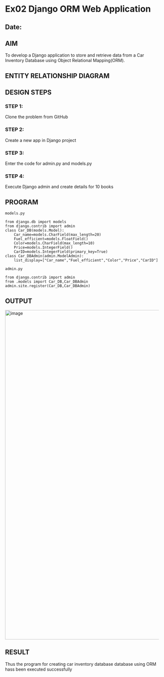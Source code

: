  # Ex02 Django ORM Web Application
## Date: 

## AIM
To develop a Django application to store and retrieve data from a Car Inventory Database using Object Relational Mapping(ORM).

## ENTITY RELATIONSHIP DIAGRAM



## DESIGN STEPS

### STEP 1:
Clone the problem from GitHub

### STEP 2:
Create a new app in Django project

### STEP 3:
Enter the code for admin.py and models.py

### STEP 4:
Execute Django admin and create details for 10 books

## PROGRAM
```
models.py

from django.db import models
from django.contrib import admin
class Car_DB(models.Model):
	Car_name=models.CharField(max_length=20)
	Fuel_efficient=models.FloatField()
	Color=models.CharField(max_length=10)
	Price=models.IntegerField()
	CarID=models.IntegerField(primary_key=True)
class Car_DBAdmin(admin.ModelAdmin):
	list_display=["Car_name","Fuel_efficient","Color","Price","CarID"]

admin.py

from django.contrib import admin
from .models import Car_DB,Car_DBAdmin
admin.site.register(Car_DB,Car_DBAdmin)
```



## OUTPUT
<img width="1920" height="1080" alt="image" src="https://github.com/user-attachments/assets/0269f697-5b47-49fb-a7ec-d81a50ae1487" />



## RESULT
Thus the program for creating car inventory database database using ORM hass been executed successfully
